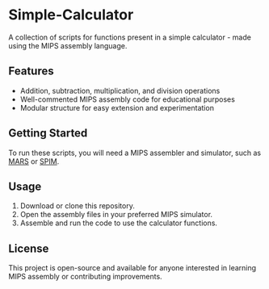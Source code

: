 # Simple-Calculator

A collection of scripts for functions present in a simple calculator - made using the MIPS assembly language.

## Features

- Addition, subtraction, multiplication, and division operations
- Well-commented MIPS assembly code for educational purposes
- Modular structure for easy extension and experimentation

## Getting Started

To run these scripts, you will need a MIPS assembler and simulator, such as [MARS](http://courses.missouristate.edu/kenvollmar/mars/) or [SPIM](https://spimsimulator.sourceforge.net/).

## Usage

1. Download or clone this repository.
2. Open the assembly files in your preferred MIPS simulator.
3. Assemble and run the code to use the calculator functions.

## License

This project is open-source and available for anyone interested in learning MIPS assembly or contributing improvements.

